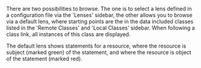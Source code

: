 There are two possibilities to browse. The one is to select a lens defined in a configuration file via the 'Lenses' sidebar, the other allows you to browse via a default lens, where starting points are the in the data included classes listed in the 'Remote Classes' and 'Local Classes' sidebar. When following a class link, all instances of this class are displayed.

The default lens shows statements for a resource, where the resource is subject (marked green) of the statement, and where the resource is object of the statement (marked red).